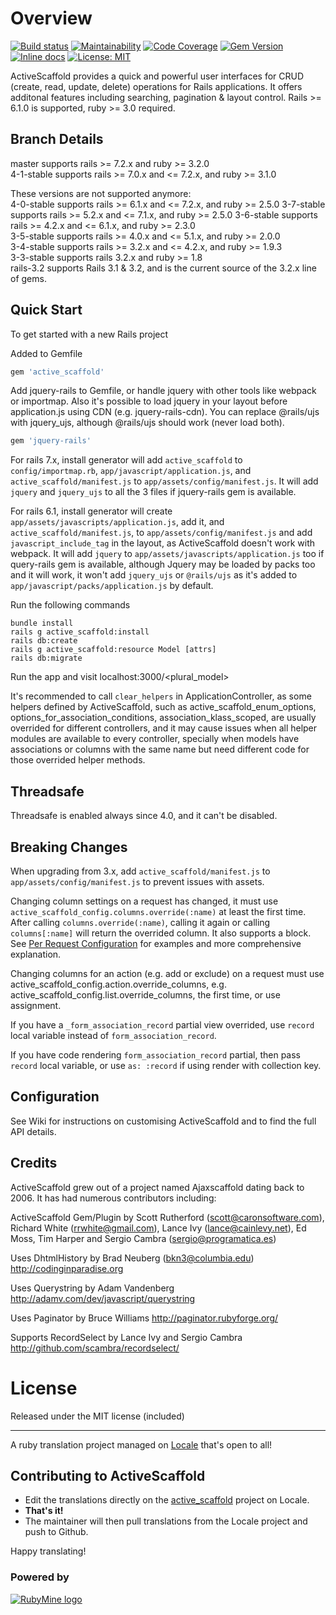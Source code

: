 
Overview
========
[![Build status](https://github.com/activescaffold/active_scaffold/actions/workflows/ci.yml/badge.svg)](https://github.com/activescaffold/active_scaffold/actions/workflows/ci.yml)
[![Maintainability](https://qlty.sh/gh/activescaffold/projects/active_scaffold/maintainability.svg)](https://qlty.sh/gh/activescaffold/projects/active_scaffold)
[![Code Coverage](https://qlty.sh/gh/activescaffold/projects/active_scaffold/coverage.svg)](https://qlty.sh/gh/activescaffold/projects/active_scaffold)
[![Gem Version](https://badge.fury.io/rb/active_scaffold.svg)](https://badge.fury.io/rb/active_scaffold)
[![Inline docs](https://inch-ci.org/github/activescaffold/active_scaffold.svg?branch=master)](https://inch-ci.org/github/activescaffold/active_scaffold)
[![License: MIT](https://img.shields.io/badge/License-MIT-blue.svg)](https://opensource.org/licenses/MIT)

ActiveScaffold provides a quick and powerful user interfaces for CRUD (create, read, update, delete) operations for Rails applications. It offers additonal features including searching, pagination & layout control.  Rails >= 6.1.0 is supported, ruby >= 3.0 required.

Branch Details
--------------
master supports rails >= 7.2.x and ruby >= 3.2.0  
4-1-stable supports rails >= 7.0.x and <= 7.2.x, and ruby >= 3.1.0

These versions are not supported anymore:  
4-0-stable supports rails >= 6.1.x and <= 7.2.x, and ruby >= 2.5.0
3-7-stable supports rails >= 5.2.x and <= 7.1.x, and ruby >= 2.5.0
3-6-stable supports rails >= 4.2.x and <= 6.1.x, and ruby >= 2.3.0  
3-5-stable supports rails >= 4.0.x and <= 5.1.x, and ruby >= 2.0.0  
3-4-stable supports rails >= 3.2.x and <= 4.2.x, and ruby >= 1.9.3  
3-3-stable supports rails 3.2.x and ruby >= 1.8  
rails-3.2 supports Rails 3.1 & 3.2, and is the current source of the 3.2.x line of gems.

Quick Start
-----------
To get started with a new Rails project

Added to Gemfile

```ruby
gem 'active_scaffold'
```

Add jquery-rails to Gemfile, or handle jquery with other tools like webpack or importmap. Also it's possible to load jquery in your layout before application.js using CDN (e.g. jquery-rails-cdn). You can replace @rails/ujs with jquery_ujs, although @rails/ujs should work (never load both).

```ruby
gem 'jquery-rails'
```

For rails 7.x, install generator will add `active_scaffold` to `config/importmap.rb`, `app/javascript/application.js`, and `active_scaffold/manifest.js` to `app/assets/config/manifest.js`. It will add `jquery` and `jquery_ujs` to all the 3 files if jquery-rails gem is available.

For rails 6.1, install generator will create `app/assets/javascripts/application.js`, add it, and `active_scaffold/manifest.js`, to `app/assets/config/manifest.js` and add `javascript_include_tag` in the layout, as ActiveScaffold doesn't work with webpack. It will add `jquery` to `app/assets/javascripts/application.js` too if query-rails gem is available, although Jquery may be loaded by packs too and it will work, it won't add `jquery_ujs` or `@rails/ujs` as it's added to `app/javascript/packs/application.js` by default.

Run the following commands

```console
bundle install
rails g active_scaffold:install
rails db:create
rails g active_scaffold:resource Model [attrs]
rails db:migrate
```    

Run the app and visit localhost:3000/<plural_model>

It's recommended to call `clear_helpers` in ApplicationController, as some helpers defined by ActiveScaffold, such as active_scaffold_enum_options, options_for_association_conditions, association_klass_scoped, are usually overrided for different controllers, and it may cause issues when all helper modules are available to every controller, specially when models have associations or columns with the same name but need different code for those overrided helper methods.

Threadsafe
----------

Threadsafe is enabled always since 4.0, and it can't be disabled.  

Breaking Changes
----------------

When upgrading from 3.x, add `active_scaffold/manifest.js` to `app/assets/config/manifest.js` to prevent issues with assets.

Changing column settings on a request has changed, it must use `active_scaffold_config.columns.override(:name)` at least the first time. After calling `columns.override(:name)`, calling it again or calling `columns[:name]` will return the overrided column. It also supports a block. See [Per Request Configuration](https://github.com/activescaffold/active_scaffold/wiki/Per-Request-Configuration) for examples and more comprehensive explanation.

Changing columns for an action (e.g. add or exclude) on a request must use active_scaffold_config.action.override_columns, e.g. active_scaffold_config.list.override_columns, the first time, or use assignment.

If you have a `_form_association_record` partial view overrided, use `record` local variable instead of `form_association_record`.

If you have code rendering `form_association_record` partial, then pass `record` local variable, or use `as: :record` if using render with collection key.

Configuration
-------------
See Wiki for instructions on customising ActiveScaffold and to find the full API details.

Credits
-------
ActiveScaffold grew out of a project named Ajaxscaffold dating back to 2006. It has had numerous contributors including:

ActiveScaffold Gem/Plugin by Scott Rutherford (scott@caronsoftware.com), Richard White (rrwhite@gmail.com), Lance Ivy (lance@cainlevy.net), Ed Moss, Tim Harper and Sergio Cambra (sergio@programatica.es)

Uses DhtmlHistory by Brad Neuberg (bkn3@columbia.edu)
http://codinginparadise.org

Uses Querystring by Adam Vandenberg
http://adamv.com/dev/javascript/querystring

Uses Paginator by Bruce Williams
http://paginator.rubyforge.org/

Supports RecordSelect by Lance Ivy and Sergio Cambra
http://github.com/scambra/recordselect/


License
=======
Released under the MIT license (included)

---

A ruby translation project managed on [Locale](http://www.localeapp.com/) that's open to all!

## Contributing to ActiveScaffold

- Edit the translations directly on the [active_scaffold](http://www.localeapp.com/projects/public?search=active_scaffold) project on Locale.
- **That's it!**
- The maintainer will then pull translations from the Locale project and push to Github.

Happy translating!

### Powered by
[![RubyMine logo](https://resources.jetbrains.com/storage/products/company/brand/logos/RubyMine.png)](https://jb.gg/OpenSource)